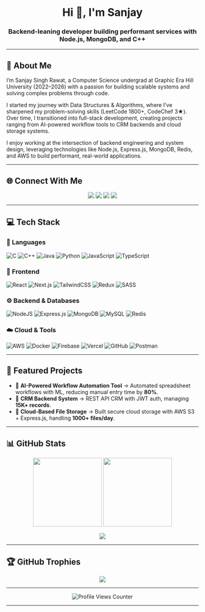 <h1 align="center">Hi 👋, I'm Sanjay</h1>
<h3 align="center">Backend-leaning developer building performant services with Node.js, MongoDB, and C++</h3>

---

## 🌟 About Me  
I’m Sanjay Singh Rawat, a Computer Science undergrad at Graphic Era Hill University (2022–2026) with a passion for building scalable systems and solving complex problems through code.

I started my journey with Data Structures & Algorithms, where I’ve sharpened my problem-solving skills (LeetCode 1800+, CodeChef 3★). Over time, I transitioned into full-stack development, creating projects ranging from AI-powered workflow tools to CRM backends and cloud storage systems.

I enjoy working at the intersection of backend engineering and system design, leveraging technologies like Node.js, Express.js, MongoDB, Redis, and AWS to build performant, real-world applications.


---

## 🌐 Connect With Me  
<p align="center">
  <a href="mailto:sanjaysinghrawatk@gmail.com"><img src="https://img.shields.io/badge/Email-D14836?style=for-the-badge&logo=gmail&logoColor=white" /></a>
  <a href="https://www.linkedin.com/in/sanjay-singh-rawat-2483471a6/"><img src="https://img.shields.io/badge/LinkedIn-0077B5?style=for-the-badge&logo=linkedin&logoColor=white" /></a>
  <a href="https://instagram.com/sanjayrawat.30"><img src="https://img.shields.io/badge/Instagram-%23E4405F.svg?style=for-the-badge&logo=Instagram&logoColor=white" /></a>
  <a href="https://sanjay-singh-rawat-portfolio.netlify.app/"><img src="https://img.shields.io/badge/Portfolio-000000?style=for-the-badge&logo=vercel&logoColor=white" /></a>
</p>

---

## 💻 Tech Stack  

### 🚀 Languages  
![C](https://img.shields.io/badge/c-%2300599C.svg?style=for-the-badge&logo=c&logoColor=white) 
![C++](https://img.shields.io/badge/c++-%2300599C.svg?style=for-the-badge&logo=c%2B%2B&logoColor=white) 
![Java](https://img.shields.io/badge/java-%23ED8B00.svg?style=for-the-badge&logo=openjdk&logoColor=white) 
![Python](https://img.shields.io/badge/python-3670A0?style=for-the-badge&logo=python&logoColor=ffdd54) 
![JavaScript](https://img.shields.io/badge/javascript-%23323330.svg?style=for-the-badge&logo=javascript&logoColor=%23F7DF1E) 
![TypeScript](https://img.shields.io/badge/typescript-%23007ACC.svg?style=for-the-badge&logo=typescript&logoColor=white) 

### 🎨 Frontend  
![React](https://img.shields.io/badge/react-%2320232a.svg?style=for-the-badge&logo=react&logoColor=%2361DAFB) 
![Next.js](https://img.shields.io/badge/Next-black?style=for-the-badge&logo=next.js&logoColor=white) 
![TailwindCSS](https://img.shields.io/badge/tailwindcss-%2338B2AC.svg?style=for-the-badge&logo=tailwind-css&logoColor=white) 
![Redux](https://img.shields.io/badge/redux-%23593d88.svg?style=for-the-badge&logo=redux&logoColor=white) 
![SASS](https://img.shields.io/badge/SASS-hotpink.svg?style=for-the-badge&logo=SASS&logoColor=white) 

### ⚙️ Backend & Databases  
![NodeJS](https://img.shields.io/badge/node.js-6DA55F?style=for-the-badge&logo=node.js&logoColor=white) 
![Express.js](https://img.shields.io/badge/express.js-%23404d59.svg?style=for-the-badge&logo=express&logoColor=%2361DAFB) 
![MongoDB](https://img.shields.io/badge/MongoDB-%234ea94b.svg?style=for-the-badge&logo=mongodb&logoColor=white) 
![MySQL](https://img.shields.io/badge/mysql-4479A1.svg?style=for-the-badge&logo=mysql&logoColor=white) 
![Redis](https://img.shields.io/badge/redis-%23DD0031.svg?style=for-the-badge&logo=redis&logoColor=white) 

### ☁️ Cloud & Tools  
![AWS](https://img.shields.io/badge/AWS-%23FF9900.svg?style=for-the-badge&logo=amazon-aws&logoColor=white) 
![Docker](https://img.shields.io/badge/Docker-2496ED?style=for-the-badge&logo=docker&logoColor=white) 
![Firebase](https://img.shields.io/badge/firebase-%23039BE5.svg?style=for-the-badge&logo=firebase) 
![Vercel](https://img.shields.io/badge/vercel-%23000000.svg?style=for-the-badge&logo=vercel&logoColor=white) 
![GitHub](https://img.shields.io/badge/github-%23121011.svg?style=for-the-badge&logo=github&logoColor=white) 
![Postman](https://img.shields.io/badge/Postman-FF6C37?style=for-the-badge&logo=postman&logoColor=white) 

---

## 📌 Featured Projects  

- 🔹 **AI-Powered Workflow Automation Tool** → Automated spreadsheet workflows with ML, reducing manual entry time by **80%**.  
- 🔹 **CRM Backend System** → REST API CRM with JWT auth, managing **15K+ records**.  
- 🔹 **Cloud-Based File Storage** → Built secure cloud storage with AWS S3 + Express.js, handling **1000+ files/day**.  

---

## 📊 GitHub Stats  

<p align="center">
  <img src="https://github-readme-stats.vercel.app/api?username=sanjayrawatt&theme=ocean_dark&show_icons=true&hide_border=true" height="180" />
  <img src="https://github-readme-stats.vercel.app/api/top-langs/?username=sanjayrawatt&theme=ocean_dark&hide_border=true&layout=compact" height="180" />
</p>

<p align="center">
  <img src="https://nirzak-streak-stats.vercel.app/?user=sanjayrawatt&theme=ocean_dark&hide_border=true" />
</p>

---

## 🏆 GitHub Trophies  
<p align="center">
  <img src="https://github-profile-trophy.vercel.app/?username=sanjayrawatt&theme=radical&no-frame=false&no-bg=true&margin-w=4" />
</p>

---

<p align="center">
  <img src="https://visitcount.itsvg.in/api?id=sanjayrawatt&icon=0&color=0" alt="Profile Views Counter" />
</p>

---
